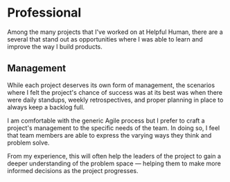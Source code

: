 # Professional
Among the many projects that I've worked on at Helpful Human, there are a several that stand out as opportunities where I was able to learn and improve the way I build products.

## Management
While each project deserves its own form of management, the scenarios where I felt the project's chance of success was at its best was when there were daily standups, weekly retrospectives, and proper planning in place to always keep a backlog full.

I am comfortable with the generic Agile process but I prefer to craft a project's management to the specific needs of the team. In doing so, I feel that team members are able to express the varying ways they think and problem solve.

From my experience, this will often help the leaders of the project to gain a deeper understanding of the problem space &mdash; helping them to make more informed decisions as the project progresses.

<!--## Projects
Although I am unable to go into great detail of the technologies used and what company it was for, I will provide a high level overview of each project below (sorted from newest to oldest).-->

<!--### Project 5-->
<!--By far the longest engagement I've been on professionally with Helpful Human. This project has taught me many different lessons and placed me outside of my comfort zone more times than I can count. That being said, I wouldn't trade the experiences for anything.-->

<!--I've been given the opportunity to build real-time interfaces and libraries for completely new devices while working with cutting-edge technologies. This is a large-scale project that is distributed amongst 30+ other teams so collaboration has been a key focus.-->

<!--As the project has progressed, the product has gone through several design refactors and one major language change to allow for an end product unrivaled by its competitors.-->

<!--_**TL;DR** Worked on a large-scale project that's disrupting the hospitality industry. Implemented many designs on non-conventional devices using cutting-edge technologies. Worked closely with teams spread across the US for a truly diverse development experience._-->

<!--### Project 4
I was brought onto this project to save it from imminent failure from a previous developer that exaggerated their technical ability. Due to the fast-approaching deadline this project had, I had to get in and understand the problem space quickly.

It wasn't too long until I realized the gravity of work remaining. Nevertheless, I was able successfully launch this mobile app (built with [Cordova](https://cordova.apache.org/)) on both the iOS & Android app stores.

_**TL;DR** Saved a failing project and successfully launched a [Cordova](https://cordova.apache.org/) app on the iOS and Android app stores._-->

<!--### Project 3
For this project I worked closely with a design team to implement a living style guide for a medical services company in Oregon. This style guide included web UI components like buttons, forms, input fields, boxes, panels, etc.

Once the style guide was getting updated less frequently, we began to build templates for various pages to later be implemented in [Backbone](http://backbonejs.org/) with a .Net backend. These templates needed to be responsive as well as run on browsers down to IE 10 which furthered my experience with browser compatibility through polyfills and helped me build creative solutions to various bugs that would come up.

This project taught me the importance of creating components in an [Atomic](http://bradfrost.com/blog/post/atomic-web-design/) fashion so as to not allow for unintended side effects. I also learned through this project was the importance of communication to all stakeholders. This was done through quick daily standups as well as weekly retrospectives and planning sessions.

_**TL;DR** Built UI templates through the creation of a living style guide. I learned the importance of building in an [Atomic](http://bradfrost.com/blog/post/atomic-web-design/) fashion. My biggest takeaway from this project was how good management can foster an environment of productive creativity._-->

<!--### Project 2
Helpful Human's longest standing product development effort has seen multiple refactors and changes in its technology stack. I've been working off and on on this product since 2014. More recently, we've been making a larger push towards the finish line of releasing the product to the market.

My involvement on this project included building its UI in [Angular](https://angularjs.org/) and then in [React](https://facebook.github.io/react/). I've also been a part of developing an abstraction layer to its backend infrastructure which is currently built on [Firebase](https://firebase.google.com/). The long term goal with this abstraction layer is to switch out Firebase for a custom tailored solution once the MVC has proved its feasibility.

_**TL;DR** I played a significant role in building and refactoring a long standing Helpful Human product (in [Angular](https://angularjs.org/) and [React](https://facebook.github.io/react/)). This included developing an abstraction layer for its [Firebase](https://firebase.google.com/) backend allowing us to one day replace it with a custom tailored solution._-->

<!--### Project 1
This wasn't my very first time working with web technologies, however it was the first time I began using a JavaScript framework (Angular) to create MVC-based user interfaces. It was also in this project that I developed a deep understanding and practice of CSS through the Stylus preprocessor.

Since this project was to be run primarily on older web browsers (IE 8) yet still respond to modern devices (phones, tablets, desktop, touch screens, etc.), it provided the perfect opportunity for me to learn responsive web development while accommodating older technologies.

I worked closely with another developer that acted as a mentor to me and I learned the ropes. We were responsible for implementing pixel-perfect designs for the web and print versions of the application.

_**TL;DR** I used Angular to build front-end UI. I learned about browser compatibility, CSS, and the importance of implementing pixel perfect designs._-->

<!--## Technologies
Some of the technologies I work with currently or have worked with in the past include:-->


